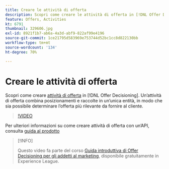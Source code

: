 ```yaml
---
title: Creare le attività di offerta
description: Scopri come creare le attività di offerta in [!DNL Offer Decisioning]. Un’attività di offerta combina posizionamenti e raccolte in un’unica entità, in modo che sia possibile determinare l’offerta più rilevante da fornire al cliente.
feature: Offers, Activities
kt: 6791
thumbnail: 329606.jpg
exl-id: 8921f1b7-ab6a-4a3d-abf9-822af99e4196
source-git-commit: 1ce21795d583969e753744d52bc1cc8d822130bb
workflow-type: tm+mt
source-wordcount: '134'
ht-degree: 70%

---
```


# Creare le attività di offerta

Scopri come creare [attività di offerta](https://experienceleague.adobe.com/docs/journey-optimizer/using/offer-decisioniong/create-manage-activities/create-offer-activities.html) in [!DNL Offer Decisioning]. Un’attività di offerta combina posizionamenti e raccolte in un’unica entità, in modo che sia possibile determinare l’offerta più rilevante da fornire al cliente.

>[!VIDEO](https://video.tv.adobe.com/v/329606?quality=12&learn=on)

Per ulteriori informazioni su come creare attività di offerta con un’API, consulta [guida al prodotto](https://experienceleague.adobe.com/docs/journey-optimizer/using/offer-decisioniong/api-reference/activities-api/create.html)

>[!INFO]
>
> Questo video fa parte del corso [Guida introduttiva di Offer Decisioning per gli addetti al marketing](https://experienceleague.adobe.com/?recommended=ExperiencePlatform-U-1-2020.1.offerdecisioning), disponibile gratuitamente in Experience League.
